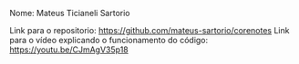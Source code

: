 Nome: Mateus Ticianeli Sartorio

Link para o repositorio: https://github.com/mateus-sartorio/corenotes
Link para o vídeo explicando o funcionamento do código: https://youtu.be/CJmAgV35p18